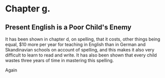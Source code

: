 # Chapter g.

## Present English is a Poor Child's Enemy

It has been shown in chapter d, on spelling, that it costs, other things being equal, $10 more per year for teaching in English than in German and Skandinavian schools on account of spelling, and this makes it also very difficult to learn to read and write. It has also been shown that every child wastes three years of time in mastering this spelling.

Again
